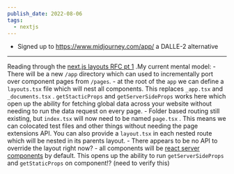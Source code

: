 ```yaml
---
publish_date: 2022-08-06
tags:
  - nextjs
---
```

- Signed up to https://www.midjourney.com/app/ a DALLE-2 alternative

---

Reading through the [next.js layouts RFC pt 1](https://nextjs.org/blog/layouts-rfc) .My current mental model:
	- There will be a new `/app` directory which can used to incrementally port over component pages from `/pages`.
	- at the root of the `app` we can define a `layouts.tsx` file which will nest all components. This replaces `_app.tsx` and `_documents.tsx` . `getStacticProps` and `getServerSideProps` works here which open up the ability for fetching global data across your website without needing to run the data request on every page. 
	- Folder based routing still existing, but `index.tsx`  will now need to be named `page.tsx` . This means we can colocated test files and other things without needing the page extensions API. You can also provide a `layout.tsx` in each nested route which will be nested in its parents layout.
	- There appears to be no API to override the layout right now?
	- all components will be [react server components](https://github.com/josephsavona/rfcs/blob/server-components/text/0000-server-components.md) by default. This opens up the ability to run `getServerSideProps` and `getStaticProps` on component!? (need to verify this)  
